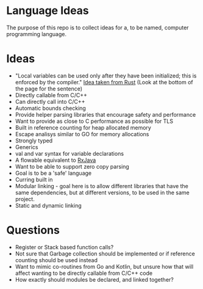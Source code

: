 Language Ideas
==============

The purpose of this repo is to collect ideas for a, to be named,
computer programming language.

Ideas
=====

* "Local variables can be used only after they have been initialized; this is enforced by the compiler." [Idea taken from Rust](https://doc.rust-lang.org/beta/reference/variables.html) (Look at the bottom of the page for the sentence)
* Directly callable from C/C++
* Can directly call into C/C++
* Automatic bounds checking
* Provide helper parsing libraries that encourage safety and performance
* Want to provide as close to C performance as possible for TLS
* Built in reference counting for heap allocated memory
* Escape analisys similar to GO for memory allocations
* Strongly typed
* Generics
* val and var syntax for variable declarations
* A flowable equivalent to [RxJava](http://reactivex.io/RxJava/2.x/javadoc/io/reactivex/Flowable.html)
* Want to be able to support zero copy parsing
* Goal is to be a 'safe' language
* Curring built in
* Modular linking - goal here is to allow different libraries that have the same dependencies, but at different versions, to be used in the same project.
* Static and dynamic linking

Questions
=========
* Register or Stack based function calls?
* Not sure that Garbage collection should be implemented or if reference counting should be used instead
* Want to mimic co-routines from Go and Kotlin, but unsure how that will affect wanting to be directly callable from C/C++ code
* How exactly should modules be declared, and linked together?
